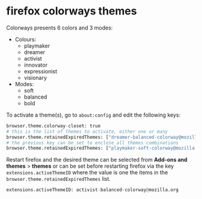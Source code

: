 # firefox colorways themes

Colorways presents 6 colors and 3 modes:
  - Colours:
    - playmaker
    - dreamer
    - activist
    - innovator
    - expressionist
    - visionary
  - Modes:
    - soft
    - balanced
    - bold

To activate a theme(s), go to `about:config` and edit the following keys:
```python
browser.theme.colorway-closet: true
# this is the list of themes to activate, either one or many
browser.theme.retainedExpiredThemes: ["dreamer-balanced-colorway@mozilla.org"]
# the previous key can be set to enclose all themes combinations
browser.theme.retainedExpiredThemes: ["playmaker-soft-colorway@mozilla.org", "playmaker-balanced-colorway@mozilla.org", "playmaker-bold-colorway@mozilla.org", "dreamer-soft-colorway@mozilla.org", "dreamer-balanced-colorway@mozilla.org", "dreamer-bold-colorway@mozilla.org", "activist-soft-colorway@mozilla.org", "activist-balanced-colorway@mozilla.org", "activist-bold-colorway@mozilla.org", "innovator-soft-colorway@mozilla.org", "innovator-balanced-colorway@mozilla.org", "innovator-bold-colorway@mozilla.org", "expressionist-soft-colorway@mozilla.org", "expressionist-balanced-colorway@mozilla.org", "expressionist-bold-colorway@mozilla.org", "visionary-soft-colorway@mozilla.org", "visionary-balanced-colorway@mozilla.org", "visionary-bold-colorway@mozilla.org"]
```

Restart firefox and the desired theme can be selected from **Add-ons and themes** > **themes** or can be set before restarting firefox via the key `extensions.activeThemeID` where the value is one the items in the `browser.theme.retainedExpiredThemes` list.

```python
extensions.activeThemeID: activist-balanced-colorway@mozilla.org
```
